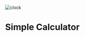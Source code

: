 ![clock](https://user-images.githubusercontent.com/96276437/172200408-7e48758e-bbb9-4c69-83dc-0d3673865409.jpeg)
# Simple Calculator
